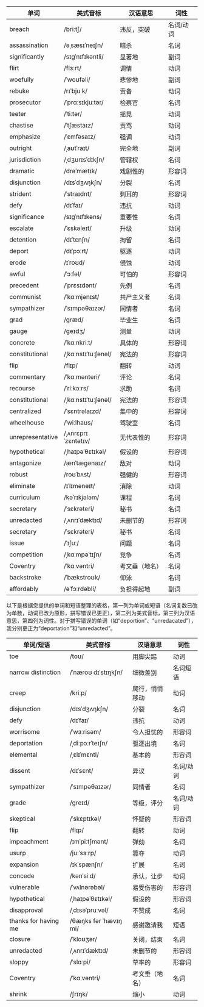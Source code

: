 | 单词             | 美式音标            | 汉语意思       | 词性      |
| ---------------- | ------------------- | -------------- | --------- |
| breach           | /briːtʃ/            | 违反，突破     | 名词/动词 |
| assassination    | /əˌsæsɪˈneɪʃn/      | 暗杀           | 名词      |
| significantly    | /sɪɡˈnɪfɪkəntli/    | 显著地         | 副词      |
| flirt            | /flɜːrt/            | 调情           | 动词      |
| woefully         | /ˈwoʊfəli/          | 悲惨地         | 副词      |
| rebuke           | /rɪˈbjuːk/          | 责备           | 动词      |
| prosecutor       | /ˈprɑːsɪkjuːtər/    | 检察官         | 名词      |
| teeter           | /ˈtiːtər/           | 摇晃           | 动词      |
| chastise         | /ˈtʃæstaɪz/         | 责骂           | 动词      |
| emphasize        | /ˈɛmfəsaɪz/         | 强调           | 动词      |
| outright         | /ˌaʊtˈraɪt/         | 完全地         | 副词      |
| jurisdiction     | /ˌdʒʊrɪsˈdɪkʃn/     | 管辖权         | 名词      |
| dramatic         | /drəˈmætɪk/         | 戏剧性的       | 形容词    |
| disjunction      | /dɪsˈdʒʌŋkʃn/       | 分裂           | 名词      |
| strident         | /ˈstraɪdnt/         | 刺耳的         | 形容词    |
| defy             | /dɪˈfaɪ/            | 违抗           | 动词      |
| significance     | /sɪɡˈnɪfɪkəns/      | 重要性         | 名词      |
| escalate         | /ˈɛskəleɪt/         | 升级           | 动词      |
| detention        | /dɪˈtɛnʃn/          | 拘留           | 名词      |
| deport           | /dɪˈpɔːrt/          | 驱逐           | 动词      |
| erode            | /ɪˈroʊd/            | 侵蚀           | 动词      |
| awful            | /ˈɔːfəl/            | 可怕的         | 形容词    |
| precedent        | /ˈprɛsɪdənt/        | 先例           | 名词      |
| communist        | /ˈkɑːmjənɪst/       | 共产主义者     | 名词      |
| sympathizer      | /ˈsɪmpəθaɪzər/      | 同情者         | 名词      |
| grad             | /ɡræd/              | 毕业生         | 名词      |
| gauge            | /ɡeɪdʒ/             | 测量           | 动词      |
| concrete         | /ˈkɑːnkriːt/        | 具体的         | 形容词    |
| constitutional   | /ˌkɑːnstɪˈtuːʃənəl/ | 宪法的         | 形容词    |
| flip             | /flɪp/              | 翻转           | 动词      |
| commentary       | /ˈkɑːmənteri/       | 评论           | 名词      |
| recourse         | /ˈriːkɔːrs/         | 求助           | 名词      |
| constitutional   | /ˌkɑːnstɪˈtuːʃənəl/ | 宪法的         | 形容词    |
| centralized      | /ˈsɛntrəlaɪzd/      | 集中的         | 形容词    |
| wheelhouse       | /ˈwiːlhaʊs/         | 驾驶室         | 名词      |
| unrepresentative | /ˌʌnrɛprɪˈzɛntətɪv/ | 无代表性的     | 形容词    |
| hypothetical     | /ˌhaɪpəˈθɛtɪkəl/    | 假设的         | 形容词    |
| antagonize       | /ænˈtæɡənaɪz/       | 敌对           | 动词      |
| robust           | /roʊˈbʌst/          | 强健的         | 形容词    |
| eliminate        | /ɪˈlɪməneɪt/        | 消除           | 动词      |
| curriculum       | /kəˈrɪkjələm/       | 课程           | 名词      |
| secretary        | /ˈsɛkrəteri/        | 秘书           | 名词      |
| unredacted       | /ˌʌnrɪˈdæktɪd/      | 未删节的       | 形容词    |
| secretary        | /ˈsɛkrəteri/        | 秘书           | 名词      |
| issue            | /ˈɪʃuː/             | 问题           | 名词      |
| competition      | /ˌkɑːmpəˈtɪʃn/      | 竞争           | 名词      |
| Coventry         | /ˈkɑːvəntri/        | 考文垂（地名） | 名词      |
| backstroke       | /ˈbækstroʊk/        | 仰泳           | 名词      |
| affordably       | /əˈfɔːrdəbli/       | 负担得起地     | 副词      |

以下是根据您提供的单词和短语整理的表格，第一列为单词或短语（名词复数已改为单数，动词已改为原形，拼写错误已更正），第二列为美式音标，第三列为汉语意思，第四列为词性。对于拼写错误的单词（如“deportion”、“unredacated”），我分别更正为“deportation”和“unredacted”。

| 单词/短语            | 美式音标              | 汉语意思       | 词性      |
| -------------------- | --------------------- | -------------- | --------- |
| toe                  | /toʊ/                 | 用脚尖踢       | 动词      |
| narrow distinction   | /ˈnæroʊ dɪˈstɪŋkʃn/   | 细微差别       | 名词短语  |
| creep                | /kriːp/               | 爬行，悄悄移动 | 动词      |
| disjunction          | /dɪsˈdʒʌŋkʃn/         | 分裂           | 名词      |
| defy                 | /dɪˈfaɪ/              | 违抗           | 动词      |
| worrisome            | /ˈwɜːrisəm/           | 令人担忧的     | 形容词    |
| deportation          | /ˌdiːpɔːrˈteɪʃn/      | 驱逐出境       | 名词      |
| elemental            | /ˌɛlɪˈmɛntl/          | 基本的         | 形容词    |
| dissent              | /dɪˈsɛnt/             | 异议           | 名词/动词 |
| sympathizer          | /ˈsɪmpəθaɪzər/        | 同情者         | 名词      |
| grade                | /ɡreɪd/               | 等级，评分     | 名词/动词 |
| skeptical            | /ˈskɛptɪkəl/          | 怀疑的         | 形容词    |
| flip                 | /flɪp/                | 翻转           | 动词      |
| impeachment          | /ɪmˈpiːtʃmənt/        | 弹劾           | 名词      |
| usurp                | /juːˈsɜːrp/           | 篡夺           | 动词      |
| expansion            | /ɪkˈspænʃn/           | 扩展           | 名词      |
| concede              | /kənˈsiːd/            | 承认，让步     | 动词      |
| vulnerable           | /ˈvʌlnərəbəl/         | 易受伤害的     | 形容词    |
| hypothetical         | /ˌhaɪpəˈθɛtɪkəl/      | 假设的         | 形容词    |
| disapproval          | /ˌdɪsəˈpruːvəl/       | 不赞成         | 名词      |
| thanks for having me | /θæŋks fər ˈhævɪŋ mi/ | 感谢邀请我     | 短语      |
| closure              | /ˈkloʊʒər/            | 关闭，结束     | 名词      |
| unredacted           | /ˌʌnrɪˈdæktɪd/        | 未删节的       | 形容词    |
| sloppy               | /ˈslɑːpi/             | 草率的         | 形容词    |
| Coventry             | /ˈkɑːvəntri/          | 考文垂（地名） | 名词      |
| shrink               | /ʃrɪŋk/               | 缩小           | 动词      |

